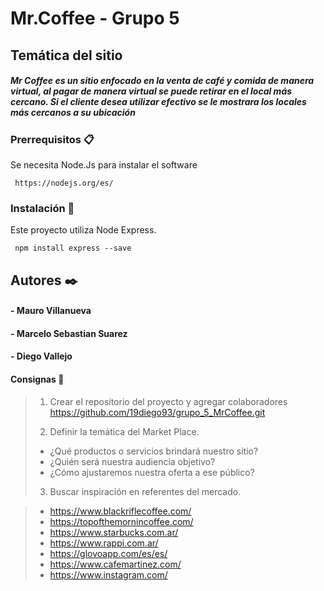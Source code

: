# Mr.Coffee - Grupo 5

## Temática del sitio
##### Mr Coffee es un sitio enfocado en la venta de café y comida de manera virtual, al pagar de manera virtual se puede retirar en el local más cercano. Si el cliente desea utilizar efectivo se le mostrara los locales más cercanos a su ubicación

### Prerrequisitos 📋
Se necesita Node.Js para instalar el software

```
 https://nodejs.org/es/
```

### Instalación 🔧
Este proyecto utiliza Node Express.

```
 npm install express --save
```

## Autores ✒️
#### - Mauro Villanueva
#### - Marcelo Sebastian Suarez
#### - Diego Vallejo 


#### Consignas 📄
>
> 1. Crear el repositorio del proyecto y agregar colaboradores
> <https://github.com/19diego93/grupo_5_MrCoffee.git>
>
> 2. Definir la temática del Market Place.
>   - ¿Qué productos o servicios brindará nuestro sitio? 
>   - ¿Quién será nuestra audiencia objetivo? 
>   - ¿Cómo ajustaremos nuestra oferta a ese público?
>   
> 3. Buscar inspiración en referentes del mercado.

> - <https://www.blackriflecoffee.com/>
> - <https://topofthemornincoffee.com/>
> - <https://www.starbucks.com.ar/>
> - <https://www.rappi.com.ar/>
> - <https://glovoapp.com/es/es/>
> - <https://www.cafemartinez.com/>
> - <https://www.instagram.com/>
>
>
>
